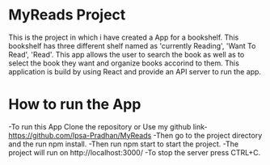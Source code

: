 # MyReads Project
This is the project in which i have created a App for a bookshelf. This bookshelf has three different shelf named as 'currently Reading', 'Want To Read', 'Read'. This app allows the user to search the book as well as to select the book they want and organize books accorind to them. This application is build by using React and provide an API server to run the app.

# How to run the App
-To run this App Clone the repository or Use my github link- https://github.com/Ipsa-Pradhan/MyReads
-Then go to the project directory and the run npm install.
-Then run npm start to start the project.
-The project will run on http://localhost:3000/
-To stop the server press CTRL+C.
